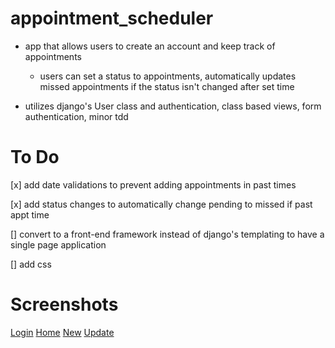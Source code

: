 # appointment_scheduler

 - app that allows users to create an account and keep track of appointments
   - users can set a status to appointments, automatically updates missed appointments if the status isn't changed after set time

 - utilizes django's User class and authentication, class based views, form authentication, minor tdd

# To Do

[x] add date validations to prevent adding appointments in past times

[x] add status changes to automatically change pending to missed if past appt time

[] convert to a front-end framework instead of django's templating to have a single page application

[] add css

# Screenshots
[Login](imgs/login.png)
[Home](imgs/home.png)
[New](imgs/new.png)
[Update](imgs/update.png)
